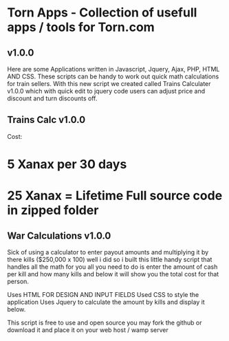 # Torn Apps - Collection of usefull apps / tools for Torn.com
## v1.0.0

Here are some Applications written in Javascript, Jquery, Ajax, PHP, HTML AND CSS.
These scripts can be handy to work out quick math calculations for train sellers.
With this new script we created called Trains Calculater v1.0.0 which with quick edit to jquery code users can adjust price and discount and turn discounts off.

## Trains Calc v1.0.0
Cost: 
# 5 Xanax per 30 days
# 25 Xanax = Lifetime Full source code in zipped folder

## War Calculations v1.0.0
Sick of using a calculator to enter payout amounts and multiplying it by there kills ($250,000 x 100) well i did so i built this little handy script that handles all the math
for you all you need to do is enter the amount of cash per kill and how many kills and below it will show you the total cost for that person.

Uses HTML FOR DESIGN AND INPUT FIELDS
Used CSS to style the application
Uses Jquery to calculate the amount by kills and display it below.

This script is free to use and open source you may fork the github or download it and place it on your web host / wamp server
